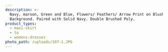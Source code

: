 ```yaml
---
description: >-
  Navy, maroon, Green and Blue, Flowers/ Feathers/ Arrow Print on Blush
  Background. Paired with Solid Navy. Double Brushed Poly.
product_types:
  - maxi-skirt
  - to
  - womens-dresses
photo_path: /uploads/107-1.JPG
---
```

